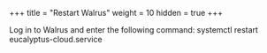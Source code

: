 +++
title = "Restart Walrus"
weight = 10
hidden = true
+++

Log in to Walrus and enter the following command: 
    systemctl restart eucalyptus-cloud.service

